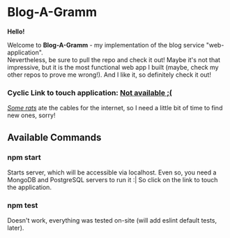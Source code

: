 # Blog-A-Gramm

**Hello!**

Welcome to **Blog-A-Gramm** - my implementation of the blog service "web-application".\
Nevertheless, be sure to pull the repo and check it out! Maybe it's not that impressive, but it is the most functional web app I built (maybe, check my other repos to prove me wrong!). And I like it, so definitely check it out!

### Cyclic Link to touch application: [Not available ;(](https://github.com/vsavchyn-dev/Blog-A-Gramm)
[_Some rats_](https://youtu.be/51Vek_n8msQ?si=sh4ncyGeXKAsiFTe) ate the cables for the internet, so I need a little bit of time to find new ones, sorry!

## Available Commands
### npm start
Starts server, which will be accessible via localhost. Even so, you need a MongoDB and PostgreSQL servers to run it :| So click on the link to touch the application.

### npm test
Doesn't work, everything was tested on-site (will add eslint default tests, later).
